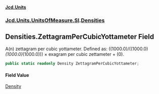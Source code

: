 #### [Jcd.Units](index.md 'index')
### [Jcd.Units.UnitsOfMeasure.SI](Jcd.Units.UnitsOfMeasure.SI.md 'Jcd.Units.UnitsOfMeasure.SI').[Densities](Densities.md 'Jcd.Units.UnitsOfMeasure.SI.Densities')

## Densities.ZettagramPerCubicYottameter Field

A(n) zettagram per cubic yottameter. Defined as: ((1000.0)/((1000.0)*(1000.0)*(1000.0))) × exagram per cubic zettameter + (0).

```csharp
public static readonly Density ZettagramPerCubicYottameter;
```

#### Field Value
[Density](Density.md 'Jcd.Units.UnitTypes.Density')